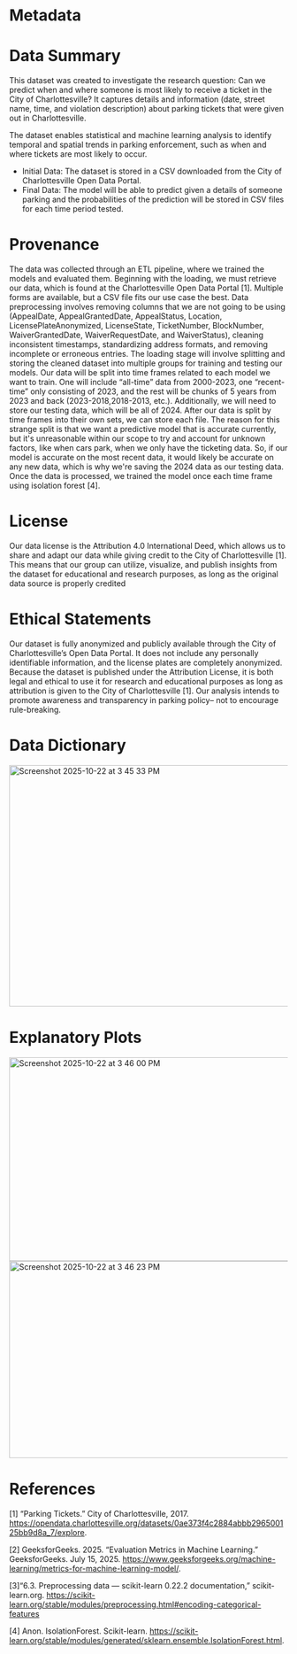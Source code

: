 # Metadata
# Data Summary 
This dataset was created to investigate the research question: Can we predict when and where someone is most likely to receive a ticket in the City of Charlottesville? It captures details and information (date, street name, time, and violation description) about parking tickets that were given out in Charlottesville. 

The dataset enables statistical and machine learning analysis to identify temporal and spatial trends in parking enforcement, such as when and where tickets are most likely to occur. 
- Initial Data: The dataset is stored in a CSV downloaded from the City of Charlottesville Open Data Portal.
- Final Data: The model will be able to predict given a details of someone parking and the probabilities of the prediction will be stored in CSV files for each time period tested. 

# Provenance
The data was collected through an ETL pipeline, where we trained the models and evaluated them.
Beginning with the loading, we must retrieve
our data, which is found at the Charlottesville Open Data Portal [1]. Multiple forms are available, but a CSV file fits our use case the best. Data preprocessing involves removing columns that we are not going to be using (AppealDate, AppealGrantedDate, AppealStatus, Location, LicensePlateAnonymized, LicenseState, TicketNumber, BlockNumber, WaiverGrantedDate, WaiverRequestDate, and WaiverStatus), cleaning inconsistent timestamps, standardizing address formats, and removing incomplete or erroneous entries. The loading stage will involve splitting and storing the cleaned dataset into multiple
groups for training and testing our models. Our data will be split into time frames related to each model we want to train. One will include “all-time” data from 2000-2023, one “recent-time” only
consisting of 2023, and the rest will be chunks of 5 years from 2023 and back (2023-2018,2018-2013, etc.). Additionally, we will need to store our testing data, which will be all of 2024.
After our data is split by time frames into their own sets, we can store each file. The reason for this strange split is that we want a predictive model that is accurate currently, but it's unreasonable within our scope to try and account for unknown factors, like when cars park, when we only have the ticketing data. So, if our model is accurate on the most recent data, it would likely be accurate on any new data, which is why we're saving the 2024 data as our testing data. Once the data is processed, we trained the model once each time frame using isolation forest [4]. 

# License 
Our data license is the Attribution 4.0 International Deed, which allows us to share and adapt our data while giving credit to the City of Charlottesville [1]. This means that our group can utilize, visualize, and publish insights from the dataset for educational and research purposes, as long as the original data source is properly credited

# Ethical Statements 
Our dataset is fully anonymized and publicly available through the City of Charlottesville’s Open Data Portal. It does not include any personally identifiable information, and the license plates are completely anonymized. Because the dataset is published under the
Attribution License, it is both legal and ethical to use it for research and educational purposes as long as attribution is given to the City of Charlottesville [1]. Our analysis intends to promote
awareness and transparency in parking policy– not to encourage rule-breaking. 
# Data Dictionary 
<img width="601" height="436" alt="Screenshot 2025-10-22 at 3 45 33 PM" src="https://github.com/user-attachments/assets/a98ad060-51ea-496e-8c6f-bfc5c5078a54" />


# Explanatory Plots 
<img width="591" height="368" alt="Screenshot 2025-10-22 at 3 46 00 PM" src="https://github.com/user-attachments/assets/8bbeb01d-db0d-4ca8-bd83-60a4e2d9083a" />
<img width="576" height="356" alt="Screenshot 2025-10-22 at 3 46 23 PM" src="https://github.com/user-attachments/assets/6915b451-961b-4004-96c5-35637fa0a32e" />

# References 
[1] “Parking Tickets.” City of Charlottesville, 2017. https://opendata.charlottesville.org/datasets/0ae373f4c2884abbb296500125bb9d8a_7/explore. 

[2] GeeksforGeeks. 2025. “Evaluation Metrics in Machine Learning.” GeeksforGeeks. July 15, 2025. https://www.geeksforgeeks.org/machine-learning/metrics-for-machine-learning-model/.

[3]“6.3. Preprocessing data — scikit-learn 0.22.2 documentation,” scikit-learn.org. https://scikit-learn.org/stable/modules/preprocessing.html#encoding-categorical-features

[4] Anon. IsolationForest. Scikit-learn. https://scikit-learn.org/stable/modules/generated/sklearn.ensemble.IsolationForest.html.
